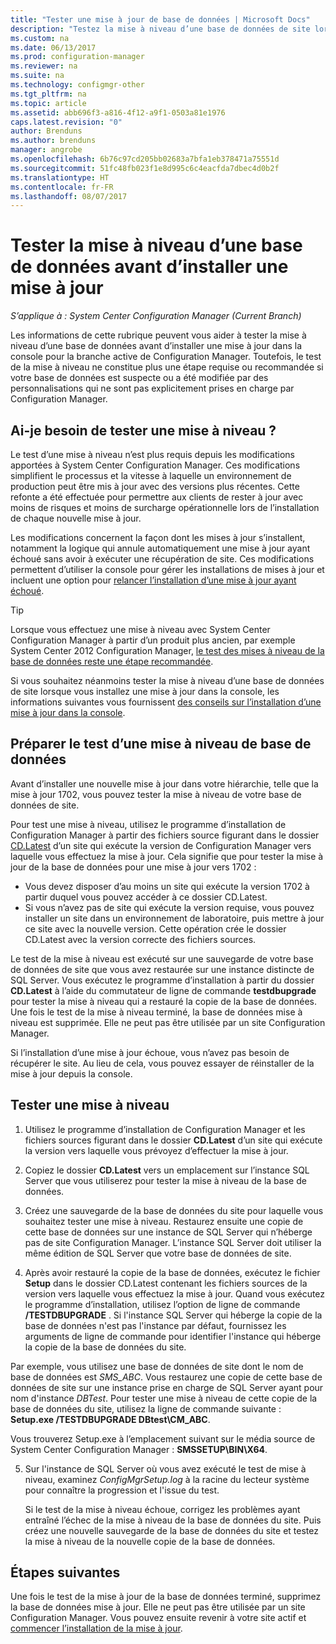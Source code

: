 ```yaml
---
title: "Tester une mise à jour de base de données | Microsoft Docs"
description: "Testez la mise à niveau d’une base de données de site lorsque vous installez des mises à jour pour Configuration Manager."
ms.custom: na
ms.date: 06/13/2017
ms.prod: configuration-manager
ms.reviewer: na
ms.suite: na
ms.technology: configmgr-other
ms.tgt_pltfrm: na
ms.topic: article
ms.assetid: abb696f3-a816-4f12-a9f1-0503a81e1976
caps.latest.revision: "0"
author: Brenduns
ms.author: brenduns
manager: angrobe
ms.openlocfilehash: 6b76c97cd205bb02683a7bfa1eb378471a75551d
ms.sourcegitcommit: 51fc48fb023f1e8d995c6c4eacfda7dbec4d0b2f
ms.translationtype: HT
ms.contentlocale: fr-FR
ms.lasthandoff: 08/07/2017
---
```

# <a name="test-the-database-upgrade-when-installing-an-update"></a>Tester la mise à niveau d’une base de données avant d’installer une mise à jour

*S’applique à : System Center Configuration Manager (Current Branch)*

Les informations de cette rubrique peuvent vous aider à tester la mise à niveau d’une base de données avant d’installer une mise à jour dans la console pour la branche active de Configuration Manager. Toutefois, le test de la mise à niveau ne constitue plus une étape requise ou recommandée si votre base de données est suspecte ou a été modifiée par des personnalisations qui ne sont pas explicitement prises en charge par Configuration Manager.

## <a name="do-i-need-to-run-a-test-upgrade"></a>Ai-je besoin de tester une mise à niveau ?
Le test d’une mise à niveau n’est plus requis depuis les modifications apportées à System Center Configuration Manager. Ces modifications simplifient le processus et la vitesse à laquelle un environnement de production peut être mis à jour avec des versions plus récentes. Cette refonte a été effectuée pour permettre aux clients de rester à jour avec moins de risques et moins de surcharge opérationnelle lors de l’installation de chaque nouvelle mise à jour.

Les modifications concernent la façon dont les mises à jour s’installent, notamment la logique qui annule automatiquement une mise à jour ayant échoué sans avoir à exécuter une récupération de site. Ces modifications permettent d’utiliser la console pour gérer les installations de mises à jour et incluent une option pour [relancer l’installation d’une mise à jour ayant échoué](/sccm/core/servers/manage/install-in-console-updates#bkmk_retry).

> [!TIP]
> Lorsque vous effectuez une mise à niveau avec System Center Configuration Manager à partir d’un produit plus ancien, par exemple System Center 2012 Configuration Manager, [le test des mises à niveau de la base de données reste une étape recommandée](/sccm/core/servers/deploy/install/upgrade-to-configuration-manager#a-namebkmktesta-test-the-site-database-upgrade).

Si vous souhaitez néanmoins tester la mise à niveau d’une base de données de site lorsque vous installez une mise à jour dans la console, les informations suivantes vous fournissent [des conseils sur l’installation d’une mise à jour dans la console](/sccm/core/servers/manage/install-in-console-updates#a-namebkmkinstalla-install-in-console-updates).

## <a name="prepare-to-run-a-test-database-upgrade"></a>Préparer le test d’une mise à niveau de base de données  
Avant d’installer une nouvelle mise à jour dans votre hiérarchie, telle que la mise à jour 1702, vous pouvez tester la mise à niveau de votre base de données de site.

Pour test une mise à niveau, utilisez le programme d’installation de Configuration Manager à partir des fichiers source figurant dans le dossier [CD.Latest](/sccm/core/servers/manage/the-cd.latest-folder) d’un site qui exécute la version de Configuration Manager vers laquelle vous effectuez la mise à jour. Cela signifie que pour tester la mise à jour de la base de données pour une mise à jour vers 1702 :
-   Vous devez disposer d’au moins un site qui exécute la version 1702 à partir duquel vous pouvez accéder à ce dossier CD.Latest.
-   Si vous n’avez pas de site qui exécute la version requise, vous pouvez installer un site dans un environnement de laboratoire, puis mettre à jour ce site avec la nouvelle version. Cette opération crée le dossier CD.Latest avec la version correcte des fichiers sources.

Le test de la mise à niveau est exécuté sur une sauvegarde de votre base de données de site que vous avez restaurée sur une instance distincte de SQL Server.  Vous exécutez le programme d’installation à partir du dossier **CD.Latest** à l’aide du commutateur de ligne de commande **testdbupgrade** pour tester la mise à niveau qui a restauré la copie de la base de données. Une fois le test de la mise à niveau terminé, la base de données mise à niveau est supprimée. Elle ne peut pas être utilisée par un site Configuration Manager.

Si l’installation d’une mise à jour échoue, vous n’avez pas besoin de récupérer le site. Au lieu de cela, vous pouvez essayer de réinstaller de la mise à jour depuis la console.

##  <a name="run-the-test-upgrade"></a>Tester une mise à niveau    
1.  Utilisez le programme d’installation de Configuration Manager et les fichiers sources figurant dans le dossier **CD.Latest** d’un site qui exécute la version vers laquelle vous prévoyez d’effectuer la mise à jour.  

2.  Copiez le dossier **CD.Latest** vers un emplacement sur l’instance SQL Server que vous utiliserez pour tester la mise à niveau de la base de données.

3.  Créez une sauvegarde de la base de données du site pour laquelle vous souhaitez tester une mise à niveau. Restaurez ensuite une copie de cette base de données sur une instance de SQL Server qui n’héberge pas de site Configuration Manager. L’instance SQL Server doit utiliser la même édition de SQL Server que votre base de données de site.  

4.  Après avoir restauré la copie de la base de données, exécutez le fichier **Setup** dans le dossier CD.Latest contenant les fichiers sources de la version vers laquelle vous effectuez la mise à jour. Quand vous exécutez le programme d’installation, utilisez l’option de ligne de commande **/TESTDBUPGRADE** . Si l'instance SQL Server qui héberge la copie de la base de données n'est pas l'instance par défaut, fournissez les arguments de ligne de commande pour identifier l'instance qui héberge la copie de la base de données du site.   

  Par exemple, vous utilisez une base de données de site dont le nom de base de données est *SMS_ABC*. Vous restaurez une copie de cette base de données de site sur une instance prise en charge de SQL Server ayant pour nom d'instance *DBTest*. Pour tester une mise à niveau de cette copie de la base de données du site, utilisez la ligne de commande suivante : **Setup.exe /TESTDBUPGRADE DBtest\CM_ABC**.  

  Vous trouverez Setup.exe à l’emplacement suivant sur le média source de System Center Configuration Manager : **SMSSETUP\BIN\X64**.  

5.  Sur l'instance de SQL Server où vous avez exécuté le test de mise à niveau, examinez *ConfigMgrSetup.log* à la racine du lecteur système pour connaître la progression et l'issue du test.  

     Si le test de la mise à niveau échoue, corrigez les problèmes ayant entraîné l’échec de la mise à niveau de la base de données du site. Puis créez une nouvelle sauvegarde de la base de données du site et testez la mise à niveau de la nouvelle copie de la base de données.  



## <a name="next-steps"></a>Étapes suivantes
Une fois le test de la mise à jour de la base de données terminé, supprimez la base de données mise à jour. Elle ne peut pas être utilisée par un site Configuration Manager. Vous pouvez ensuite revenir à votre site actif et [commencer l’installation de la mise à jour](/sccm/core/servers/manage/install-in-console-updates).
